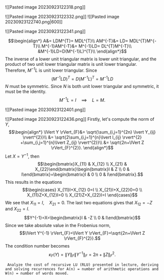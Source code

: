 ![[Pasted image 20230923122318.png]]

![[Pasted image 20230923122332.png]]
![[Pasted image 20230923122740.png|600]]


![[Pasted image 20230923122341.png]]

$$\begin{align*}
A&= LDM^{T}= MDL^{T}\\
AM^{-T}&= LD= MDL^{T}M^{-T}\\
M^{-1}AM^{-T}&= M^{-1}LD= DL^{T}M^{-T}\\
&M^{-1}LD=D(M^{-1}L)^{T}\\
\end{align*}$$
The inverse of a lower unit triangular matrix is lower unit triangular, and the product of two unit lower triangular matrix is unit lower triangular. Therefore, $M^{-1}L$ is unit lower triangular. Since
$$(M^{-1}LD)^{T}=D(M^{-1}L)^{T}=M^{-1}LD$$
$N$ must be symmetric. Since $N$ is both unit lower triangular and symmetric, it must be the identity.
$$M^{-1}L=I \quad\implies\quad L=M.$$

![[Pasted image 20230923122401.png]]

![[Pasted image 20230923122436.png]]
Firstly, let's compute the norm of $Y$,
$$\begin{align*}
\lVert Y \rVert_{F}&= \sqrt{\sum_{i,j=1}^{2n} \lvert Y_{ij} \rvert^{2}}\\
&= \sqrt{2\sum_{i,j=1}^{n}\lvert I_{ij} \rvert^{2} +\sum_{i,j=1}^{n}\lvert Z_{ij} \rvert^{2}}\\
&= \sqrt{2n+\lVert Z \rVert_{F}^{2}}.
\end{align*}$$
Let $X=Y^{-1}$, then
$$\begin{bmatrix}X_{11} & X_{12} \\ X_{21} & X_{22}\end{bmatrix}\begin{bmatrix}I & Z \\ 0 & I\end{bmatrix}=\begin{bmatrix}I & 0 \\ 0 & I\end{bmatrix}.$$
This results in the equations
$$\begin{cases}
X_{11}I+X_{12} 0=I \\
X_{21}I+X_{22}0=0 \\
X_{11}Z+X_{12}I=0 \\
X_{21}Z+X_{22}I=I
\end{cases}$$
We see that $X_{11}=I,\quad X_{21}=0$. The last two equations gives that $X_{12}=-Z$ and $X_{22}=I$. 
$$Y^{-1}=X=\begin{bmatrix}I & -Z \\ 0 & I\end{bmatrix}$$
Since we take absolute value in the Frobenius norm, 
$$\lVert Y^{-1} \rVert_{F}=\lVert Y \rVert_{F}=\sqrt{2n+\lVert Z \rVert_{F}^{2}}.$$
The condition number becomes
$$\kappa _{F}(Y)=\lVert Y \rVert_{F}\lVert Y^{-1} \rVert_{F}=2n+\lVert Z \rVert_{F}^{2}.$$

```ad-question
 Analyze the cost of recursive LU (RLU) presented in lecture, deriving and solving recurrences for A(n) = number of arithmetic operations and W(n) = number of words moved.

```
